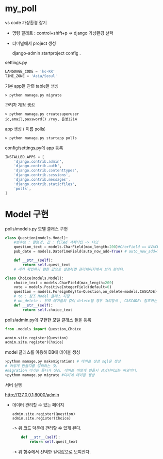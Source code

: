 # my_poll

vs code 가상환경 잡기

- 명령 팔레트 : control+shift+p => django 가상환경 선택

- 터미널에서 project 생성

  django-admin startproject config .

settings.py

```python
LANGUAGE_CODE = 'ko-KR'
TIME_ZONE = 'Asia/Seoul'
```

기본 app들 관련 table들 생성

```
> python manage.py migrate
```

관리자 계정 생성

```
> python manage.py createsuperuser
id,email,password() /rey, 은영1214
```



app 생성 ( 이름 polls)

```
> python manage.py startapp polls
```

config/settings.py에 app 등록

```python
INSTALLED_APPS = [
    'django.contrib.admin',
    'django.contrib.auth',
    'django.contrib.contenttypes',
    'django.contrib.sessions',
    'django.contrib.messages',
    'django.contrib.staticfiles',
    'polls',
]
```





# Model 구현



polls/models.py 모델 클래스 구현

```python
class Question(models.Model):
    #변수명 : 컬럼명, 값 : filed 객체타입 -> 타입
    question_text = models.CharField(max_length=200)#CharField == NVACHAR
    pub_date = models.DateTimeField(auto_now_add=True) # auto_now_add=True : insert될 대 일시를 자동 등록(insert)

    def __str__(self):
        return self.quest_text
    # 내가 확인하기 편한 값으로 설정하면 관리페이지에서 보기 편하다.

class Choice(models.Model):
    choice_text = models.CharField(max_length=200)
    vote = models.PositiveIntegerField(default=0)
    question = models.ForeignKey(to=Question,on_delete=models.CASCADE) # 외래키 어떤 테이블의 어떤 컬럼을 참조하는지 알려주어야함
    # to : 참조 Model 클래스 지정
    # on_delete : 부모 테이블의 값이 delete될 경우 처리방식 , CASCADE: 참조하는 자식데이터도 같이 삭제
    def __str__(self):
        return self.choice_text
```



polls/admin.py에 구현한 모델 클래스 들을 등록

```python
from .models import Question,Choice

admin.site.register(Question)
admin.site.register(Choice)
```



model 클래스를 이용해 DB에 테이블 생성

```python
>python manage.py makemigrations # 테이블 생성 sql문 생성
# 어떻게 만들지를 정의하는 것.
#migration 이라는 폴더가 생김. 테이블 어떻게 만들지 정의되어있는 파일이다.
>python manage.py migrate #디비에 테이블 생성
```



서버 실행

http://127.0.0.1:8000/admin

- 데이터 관리할 수 있는 페이지

  ```
  admin.site.register(Question)
  admin.site.register(Choice)
  ```

  -> 위 코드 덕분에 관리할 수 있게 된다.

  ```python
      def __str__(self):
          return self.quest_text
  ```

  -> 위 함수에서 선택한 컬럼값으로 보여진다.